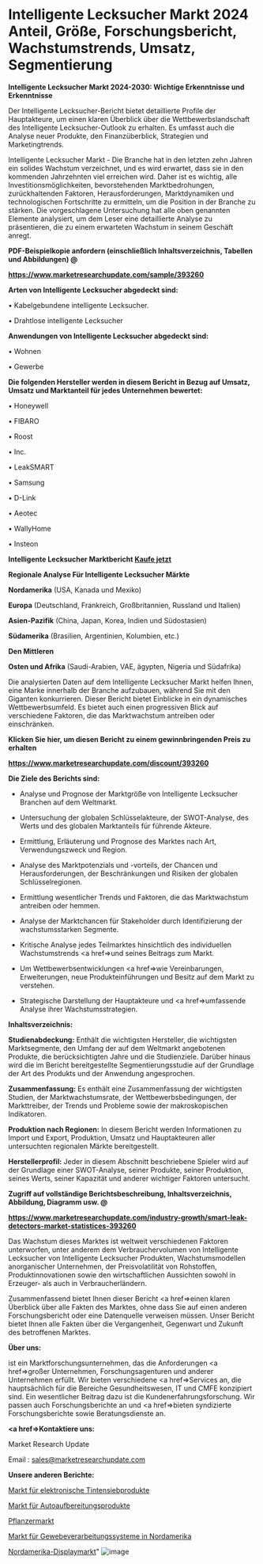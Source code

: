 # Intelligente Lecksucher Markt 2024 Anteil, Größe, Forschungsbericht, Wachstumstrends, Umsatz, Segmentierung

<strong>Intelligente Lecksucher Markt 2024-2030: Wichtige Erkenntnisse und Erkenntnisse</strong>

Der Intelligente Lecksucher-Bericht bietet detaillierte Profile der Hauptakteure, um einen klaren Überblick über die Wettbewerbslandschaft des Intelligente Lecksucher-Outlook zu erhalten. Es umfasst auch die Analyse neuer Produkte, den Finanzüberblick, Strategien und Marketingtrends.

Intelligente Lecksucher Markt - Die Branche hat in den letzten zehn Jahren ein solides Wachstum verzeichnet, und es wird erwartet, dass sie in den kommenden Jahrzehnten viel erreichen wird. Daher ist es wichtig, alle Investitionsmöglichkeiten, bevorstehenden Marktbedrohungen, zurückhaltenden Faktoren, Herausforderungen, Marktdynamiken und technologischen Fortschritte zu ermitteln, um die Position in der Branche zu stärken. Die vorgeschlagene Untersuchung hat alle oben genannten Elemente analysiert, um dem Leser eine detaillierte Analyse zu präsentieren, die zu einem erwarteten Wachstum in seinem Geschäft anregt.



<strong><b>PDF-Beispielkopie anfordern (einschließlich Inhaltsverzeichnis, Tabellen und Abbildungen) @ </b></strong>

<strong><a href=https://www.marketresearchupdate.com/sample/393260>

<strong>https://www.marketresearchupdate.com/sample/393260</u></a></strong></strong>



<strong>Arten von Intelligente Lecksucher abgedeckt sind:</strong>

• Kabelgebundene intelligente Lecksucher.

• Drahtlose intelligente Lecksucher



<strong>Anwendungen von Intelligente Lecksucher abgedeckt sind:</strong>

• Wohnen

• Gewerbe



<strong>Die folgenden Hersteller werden in diesem Bericht in Bezug auf Umsatz, Umsatz und Marktanteil für jedes Unternehmen bewertet:</strong>

• Honeywell

• FIBARO

• Roost

• Inc.

• LeakSMART

• Samsung

• D-Link

• Aeotec

• WallyHome

• Insteon



<strong>Intelligente Lecksucher Marktbericht <a href=https://www.marketresearchupdate.com/buynow/393260>Kaufe jetzt</a></strong>



<strong>Regionale Analyse Für Intelligente Lecksucher Märkte</strong>



<strong>Nordamerika</strong> (USA, Kanada und Mexiko)



<strong>Europa</strong> (Deutschland, Frankreich, Großbritannien, Russland und Italien)



<strong>Asien-Pazifik</strong> (China, Japan, Korea, Indien und Südostasien)



<strong>Südamerika</strong> (Brasilien, Argentinien, Kolumbien, etc.)



<strong>Den Mittleren</strong> 

<strong>Osten und Afrika</strong> (Saudi-Arabien, VAE, ägypten, Nigeria und Südafrika)

Die analysierten Daten auf dem Intelligente Lecksucher Markt helfen Ihnen, eine Marke innerhalb der Branche aufzubauen, während Sie mit den Giganten konkurrieren. Dieser Bericht bietet Einblicke in ein dynamisches Wettbewerbsumfeld. Es bietet auch einen progressiven Blick auf verschiedene Faktoren, die das Marktwachstum antreiben oder einschränken.



<strong>Klicken Sie hier, um diesen Bericht zu einem gewinnbringenden Preis zu erhalten
</strong>

<strong><a href=https://www.marketresearchupdate.com/discount/393260>https://www.marketresearchupdate.com/discount/393260</b></u></strong></a>



<strong>Die Ziele des Berichts sind:</strong>

- Analyse und Prognose der Marktgröße von Intelligente Lecksucher Branchen auf dem Weltmarkt.

- Untersuchung der globalen Schlüsselakteure, der SWOT-Analyse, des Werts und des globalen Marktanteils für führende Akteure.

- Ermittlung, Erläuterung und Prognose des Marktes nach Art, Verwendungszweck und Region.

- Analyse des Marktpotenzials und -vorteils, der Chancen und Herausforderungen, der Beschränkungen und Risiken der globalen Schlüsselregionen.

- Ermittlung wesentlicher Trends und Faktoren, die das Marktwachstum antreiben oder hemmen.

- Analyse der Marktchancen für Stakeholder durch Identifizierung der wachstumsstarken Segmente.

- Kritische Analyse jedes Teilmarktes hinsichtlich des individuellen Wachstumstrends <a href=>und</a> seines Beitrags zum Markt.

- Um Wettbewerbsentwicklungen <a href=>wie</a> Vereinbarungen, Erweiterungen, neue Produkteinführungen und Besitz auf dem Markt zu verstehen.

- Strategische Darstellung der Hauptakteure und <a href=>umfas</a>sende Analyse ihrer Wachstumsstrategien.



<strong>Inhaltsverzeichnis:</strong>



<strong>Studienabdeckung:</strong> Enthält die wichtigsten Hersteller, die wichtigsten Marktsegmente, den Umfang der auf dem Weltmarkt angebotenen Produkte, die berücksichtigten Jahre und die Studienziele. Darüber hinaus wird die im Bericht bereitgestellte Segmentierungsstudie auf der Grundlage der Art des Produkts und der Anwendung angesprochen.



<strong>Zusammenfassung:</strong> Es enthält eine Zusammenfassung der wichtigsten Studien, der Marktwachstumsrate, der Wettbewerbsbedingungen, der Markttreiber, der Trends und Probleme sowie der makroskopischen Indikatoren.



<strong>Produktion nach Regionen:</strong> In diesem Bericht werden Informationen zu Import und Export, Produktion, Umsatz und Hauptakteuren aller untersuchten regionalen Märkte bereitgestellt.



<strong>Herstellerprofil:</strong> Jeder in diesem Abschnitt beschriebene Spieler wird auf der Grundlage einer SWOT-Analyse, seiner Produkte, seiner Produktion, seines Werts, seiner Kapazität und anderer wichtiger Faktoren untersucht.



<strong><b>Zugriff auf vollständige Berichtsbeschreibung, Inhaltsverzeichnis, Abbildung, Diagramm usw. @ </b></strong>

<strong><a href=https://www.marketresearchupdate.com/industry-growth/smart-leak-detectors-market-statistices-393260>https://www.marketresearchupdate.com/industry-growth/smart-leak-detectors-market-statistices-393260</a></strong>

Das Wachstum dieses Marktes ist weltweit verschiedenen Faktoren unterworfen, unter anderem dem Verbrauchervolumen von Intelligente Lecksucher von Intelligente Lecksucher Produkten, Wachstumsmodellen anorganischer Unternehmen, der Preisvolatilität von Rohstoffen, Produktinnovationen sowie den wirtschaftlichen Aussichten sowohl in Erzeuger- als auch in Verbraucherländern.

Zusammenfassend bietet Ihnen dieser Bericht <a href=>einen</a> klaren Überblick über alle Fakten des Marktes, ohne dass Sie auf einen anderen Forschungsbericht oder eine Datenquelle verweisen müssen. Unser Bericht bietet Ihnen alle Fakten über die Vergangenheit, Gegenwart und Zukunft des betroffenen Marktes.



<strong>Über uns:</strong>

 ist ein Marktforschungsunternehmen, das die Anforderungen <a href=>großer</a> Unternehmen, Forschungsagenturen und anderer Unternehmen erfüllt. Wir bieten verschiedene <a href=>Services</a> an, die hauptsächlich für die Bereiche Gesundheitswesen, IT und CMFE konzipiert sind. Ein wesentlicher Beitrag dazu ist die Kundenerfahrungsforschung. Wir passen auch Forschungsberichte an und <a href=>bieten</a> syndizierte Forschungsberichte sowie Beratungsdienste an.



<strong><a href=>Kontaktiere uns:</a></strong>

Market Research Update

Email : sales@marketresearchupdate.com



<strong>Unsere anderen Berichte:</strong>

<a href=https://www.linkedin.com/pulse/electronic-ink-screen-products-market-size-growth>Markt für elektronische Tintensiebprodukte</a>

<a href=https://www.linkedin.com/pulse/car-detailing-products-market-sizing-up-anticipating>Markt für Autoaufbereitungsprodukte</a>

<a href=https://www.linkedin.com/pulse/planter-market-2023-remarking-enormous-growth>Pflanzermarkt</a>

<a href=https://www.linkedin.com/pulse/north-america-tissue-processing-systems-market>Markt für Gewebeverarbeitungssysteme in Nordamerika</a>

<a href=https://www.linkedin.com/pulse/north-america-display-market-2023-brief-regionwise-review>Nordamerika-Displaymarkt</a>"
![image](https://github.com/Gayatrikarjule/Market-Analysis-360/assets/97346546/58febd09-6577-43ae-b724-b4916a6a746d)
